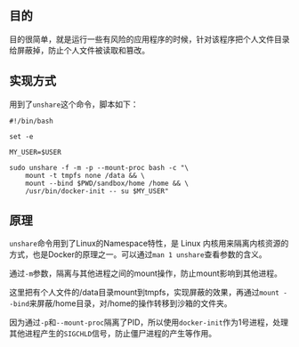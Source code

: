 ## 目的

目的很简单，就是运行一些有风险的应用程序的时候，针对该程序把个人文件目录给屏蔽掉，防止个人文件被读取和篡改。

## 实现方式

用到了`unshare`这个命令，脚本如下：

```shell
#!/bin/bash

set -e

MY_USER=$USER

sudo unshare -f -m -p --mount-proc bash -c "\
    mount -t tmpfs none /data && \
    mount --bind $PWD/sandbox/home /home && \
    /usr/bin/docker-init -- su $MY_USER"
```

## 原理

`unshare`命令用到了Linux的Namespace特性，是 Linux 内核用来隔离内核资源的方式，也是Docker的原理之一。可以通过`man 1 unshare`查看参数的含义。

通过`-m`参数，隔离与其他进程之间的mount操作，防止mount影响到其他进程。

这里把有个人文件的/data目录mount到tmpfs，实现屏蔽的效果，再通过`mount --bind`来屏蔽/home目录，对/home的操作转移到沙箱的文件夹。

因为通过`-p`和`--mount-proc`隔离了PID，所以使用`docker-init`作为1号进程，处理其他进程产生的`SIGCHLD`信号，防止僵尸进程的产生等作用。
